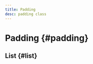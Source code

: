 ```yaml
---
title: Padding
desc: padding class
---
```


<script lang="ts">
    import Datatable from "$lib/components/docs/datatable.svelte";
    import {dataPadding, dataPaddingPosition} from "$lib/assets/data";
</script>

# Padding {#padding}

<Datatable data={dataPadding}/>

## List {#list}

<Datatable data={dataPaddingPosition}/>
